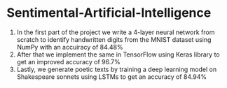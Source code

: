 # Sentimental-Artificial-Intelligence
1. In the first part of the project we write a 4-layer neural network from scratch to identify handwritten digits from the MNIST dataset using NumPy with an accuiracy of 84.48%
2. After that we implement the same in TensorFlow using Keras library to get an improved accuracy of 96.7%  
3. Lastly, we generate poetic texts by training a deep learning model on Shakespeare sonnets using LSTMs to get an accuracy of 84.94%
